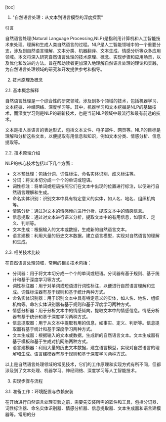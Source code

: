 
[toc]                    
                
                
1. "自然语言处理：从文本到语言模型的深度探索"

引言

自然语言处理(Natural Language Processing,NLP)是指利用计算机和人工智能技术来处理、理解和生成人类自然语言的过程。NLP是人工智能领域中的一个重要分支，涉及到自然语言理解、文本分类、机器翻译、文本生成、情感分析等众多应用领域。本文将深入研究自然语言处理的技术原理、概念、实现步骤和应用场景，以及优化和改进的方法。旨在帮助读者更加深入地理解自然语言处理的理论和实践，为自然语言处理领域的研究和开发提供参考和指导。

2. 技术原理及概念

2.1. 基本概念解释

自然语言处理是一个综合性的研究领域，涉及到多个领域的技术，包括机器学习、文本挖掘、神经网络、深度学习等。其中，机器学习和文本挖掘是NLP的基础技术，而深度学习则是NLP的最新技术，也是当前NLP领域中最流行和最有前途的技术。

文本是指人类语言的表达形式，包括文本文件、电子邮件、网页等。NLP的目标是理解和分析这些文本，以便提取有用信息和知识，例如文本分类、情感分析、信息提取等。

2.2. 技术原理介绍

NLP的核心技术包括以下几个方面：

- 文本预处理：包括分词、词性标注、命名实体识别、歧义标注等。
- 分词：将文本切分成一个个的单词或短语。
- 词性标注：将单词或短语按照它们在文本中出现的位置进行标注，以便进行自然语言理解和生成。
- 命名实体识别：识别文本中具有特定意义的实体，如人名、地名、组织机构等。
- 情感分析：通过对文本的情感倾向进行分析，提取文本中的情感信息。
- 信息提取：通过对文本进行语义分析，提取文本中的有用信息，如事实、定义、判断等。
- 文本生成：根据输入的文本或数据，生成新的自然语言文本。
- 语言建模：利用大量的历史文本数据，建立语言模型，实现对自然语言的理解和生成。

2.3. 相关技术比较

在自然语言处理领域，常用的相关技术包括：

- 分词器：用于将文本切分成一个个的单词或短语。分词器有基于规则、基于统计和基于深度学习等方式。
- 词性标注器：用于对单词或短语进行词性标注，以便进行自然语言理解和生成。词性标注器有基于规则和基于统计两种方式。
- 命名实体识别器：用于识别文本中具有特定意义的实体，如人名、地名、组织机构等。命名实体识别器有基于规则和基于深度学习两种方式。
- 情感分析器：用于分析文本中的情感倾向，提取文本中的情感信息。情感分析器有基于统计和基于深度学习两种方式。
- 信息提取器：用于从文本中提取有用的信息，如事实、定义、判断等。信息提取器有基于统计和基于深度学习两种方式。
- 文本生成器：根据输入的文本或数据，生成新的自然语言文本。文本生成器有基于模板和基于生成对抗网络两种方式。
- 语言建模器：利用大量的历史文本数据，建立语言模型，实现对自然语言的理解和生成。语言建模器有基于规则和基于深度学习两种方式。

以上是自然语言处理领域的常见技术，它们的工作原理和实现方式有所不同，但都涉及到了文本处理、机器学习、神经网络、深度学习等人工智能技术。

3. 实现步骤与流程

3.1. 准备工作：环境配置与依赖安装

在开始进行自然语言处理实验之前，需要先安装所需的软件和工具，包括分词器、词性标注器、命名实体识别器、情感分析器、信息提取器、文本生成器和语言建模器等。常用的分

